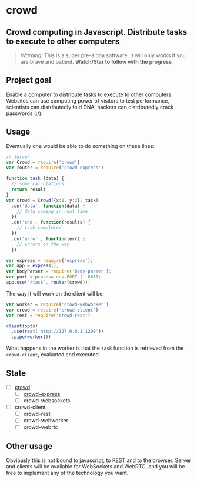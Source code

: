 # crowd

## Crowd computing in Javascript. Distribute tasks to execute to other computers

> *Warning*: This is a super pre-alpha software. It will only works if you are brave and patient. **Watch/Star to follow with the progress**

## Project goal

Enable a computer to distribute tasks to execute to other computers. Websites can use computing power of visitors to test performance, scientists can distributedly fold DNA, hackers can distributedly crack passwords (:/).

## Usage
Eventually one would be able to do something on these lines:

```javascript
// Server
var Crowd = require('crowd')
var router = require('crowd-express')

function task (data) {
  // some calculations
  return result 
}
var crowd = Crowd({x:1, y:2}, task)
  .on('data', function(data) {
    // data coming in real time
  })
  .on('end', function(results) {
    // task completed
  })
  .on('error', function(err) {
    // errors on the way
  })

var express = require('express');
var app = express();
var bodyParser = require('body-parser');
var port = process.env.PORT || 8080;
app.use('/task', router(crowd));

```

The way it will work on the client will be:

```javascript
var worker = require('crowd-webworker')
var crowd = require('crowd-client')
var rest = require('crowd-rest')

client(opts)
  .use(rest('http://127.0.0.1:1200'))
  .pipe(worker())
```

What happens in the worker is that the `task` function is retrieved from the `crowd-client`, evaluated and executed.

## State

- [ ] [crowd](https://github.com/nicola/crowd)
  - [ ] [crowd-express](https://github.com/nicola/crowd-express)
  - [ ] crowd-websockets
- [ ] crowd-client
  - [ ] crowd-rest
  - [ ] crowd-webworker
  - [ ] crowd-webrtc

## Other usage

Obviously this is not bound to javascript, to REST and to the browser. Server and clients will be available for WebSockets and WebRTC, and you will be free to implement any of the technology you want.
